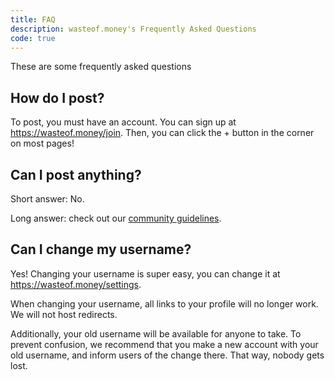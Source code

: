 ```yaml
---
title: FAQ
description: wasteof.money's Frequently Asked Questions
code: true
---
```

These are some frequently asked questions
## How do I post?
To post, you must have an account. You can sign up at https://wasteof.money/join. Then, you can click the + button in the corner on most pages!
## Can I post anything?
Short answer: No.

Long answer: check out our [community guidelines](/docs/guidelines).
## Can I change my username?
Yes! Changing your username is super easy, you can change it at https://wasteof.money/settings.

When changing your username, all links to your profile will no longer work. We will not host redirects.

Additionally, your old username will be available for anyone to take. To prevent confusion, we recommend that you make a new account with your old username, and inform users of the change there. That way, nobody gets lost.